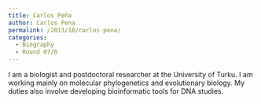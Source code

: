 ```yaml
---
title: Carlos Peña
author: Carlos Pena
permalink: /2013/10/carlos-pena/
categories:
  - Biography
  - Round 07/0
---
```

I am a biologist and postdoctoral researcher at the University of Turku. I am working mainly on molecular phylogenetics and evolutionary biology. My duties also involve developing bioinformatic tools for DNA studies.
